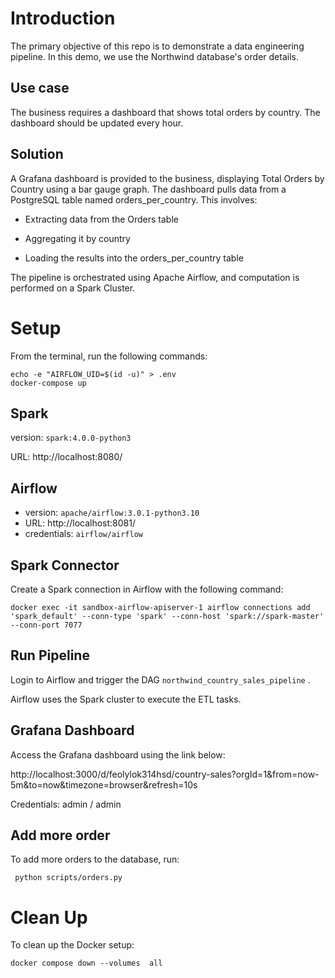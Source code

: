 # Introduction

The primary objective of this repo is to demonstrate a data engineering pipeline. In this demo, we use the Northwind database's order details.

## Use case
The business requires a dashboard that shows total orders by country. The dashboard should be updated every hour.

## Solution
A Grafana dashboard is provided to the business, displaying Total Orders by Country using a bar gauge graph.
The dashboard pulls data from a PostgreSQL table named orders_per_country. This involves:

- Extracting data from the Orders table

- Aggregating it by country

- Loading the results into the orders_per_country table

The pipeline is orchestrated using Apache Airflow, and computation is performed on a Spark Cluster.



# Setup
From the terminal, run the following commands:
```
echo -e "AIRFLOW_UID=$(id -u)" > .env
docker-compose up
```

## Spark
version: `spark:4.0.0-python3`

URL: http://localhost:8080/ 


## Airflow
- version: `apache/airflow:3.0.1-python3.10`
- URL: http://localhost:8081/
- credentials: `airflow/airflow`


## Spark Connector
Create a Spark connection in Airflow with the following command:

```
docker exec -it sandbox-airflow-apiserver-1 airflow connections add 'spark_default' --conn-type 'spark' --conn-host 'spark://spark-master' --conn-port 7077
```

## Run Pipeline

Login to Airflow and trigger the DAG `northwind_country_sales_pipeline` .

Airflow uses the Spark cluster to execute the ETL tasks.


## Grafana Dashboard

Access the Grafana dashboard using the link below:

http://localhost:3000/d/feolylok314hsd/country-sales?orgId=1&from=now-5m&to=now&timezone=browser&refresh=10s

Credentials: admin / admin


## Add more order
To add more orders to the database, run:

```
 python scripts/orders.py
```

# Clean Up

To clean up the Docker setup:

```
docker compose down --volumes  all
```




